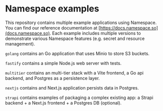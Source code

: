# Namespace examples

This repository contains multiple example applications using Namespace. You can find our reference
documentation at [https://docs.namespace.so](docs.namespace.so). Each example includes multiple versions to demonstrate various Namespace
features (e.g. secret and resource management).

`golang` contains an Go application that uses Minio to store S3 buckets.

`fastify` contains a simple Node.js web server with tests.

`multitier` contains an multi-tier stack with a Vite frontend, a Go api backend, and Postgres as a
persistence layer.

`nextjs` contains and Next.js application persists data in Postgres.

`strapi` contains examples of packaging a complex existing app: a Strapi backend + a Next.js
frontend + a Postgres DB (optional).
